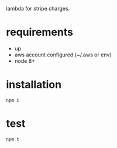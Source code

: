 lambda for stripe charges.

# requirements

- up
- aws account configured (~/.aws or env)
- node 8+

# installation

```
npm i
```

# test

```
npm t
```